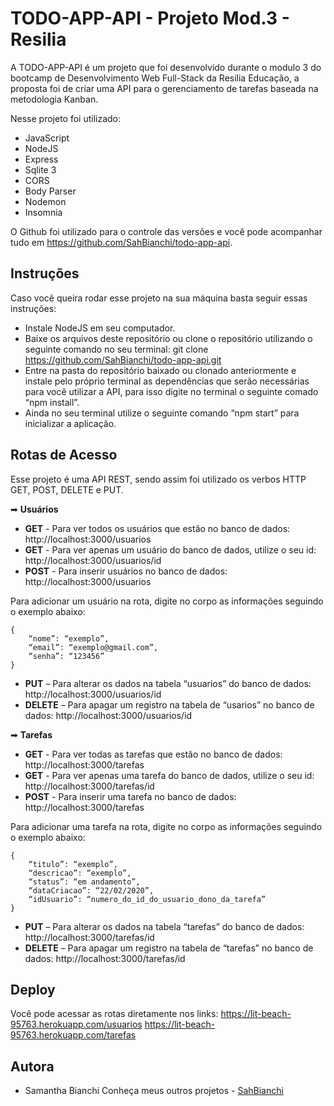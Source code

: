 # TODO-APP-API - Projeto Mod.3 - Resilia

A TODO-APP-API é um projeto que foi desenvolvido durante o modulo 3 do bootcamp de Desenvolvimento Web Full-Stack da Resilia Educação, a proposta foi de criar uma API para o gerenciamento de tarefas baseada na metodologia Kanban.

Nesse projeto foi utilizado:
* JavaScript
* NodeJS
* Express
* Sqlite 3
* CORS
* Body Parser
* Nodemon
* Insomnia


O Github foi utilizado para o controle das versões e você pode acompanhar tudo em https://github.com/SahBianchi/todo-app-api.


## Instruções
Caso você queira rodar esse projeto na sua máquina basta seguir essas instruções:

* Instale NodeJS em seu computador.
* Baixe os arquivos deste repositório ou clone o repositório utilizando o seguinte comando no seu terminal: git clone https://github.com/SahBianchi/todo-app-api.git
* Entre na pasta do repositório baixado ou clonado anteriormente e instale pelo próprio terminal as dependências que serão necessárias para você utilizar a API, para isso digite no terminal o seguinte comado “npm install”. 
* Ainda no seu terminal utilize o seguinte comando “npm start” para inicializar a aplicação.


## Rotas de Acesso
Esse projeto é uma API REST, sendo assim foi utilizado os verbos HTTP GET, POST, DELETE e PUT.

➡ **Usuários** 
* **GET** - Para ver todos os usuários que estão no banco de dados: http://localhost:3000/usuarios 
* **GET** - Para ver apenas um usuário do banco de dados, utilize o seu id: http://localhost:3000/usuarios/id
* **POST** - Para inserir usuários no banco de dados: http://localhost:3000/usuarios

Para adicionar um usuário na rota, digite no corpo as informações seguindo o exemplo abaixo:

    {
        “nome”: “exemplo”,
        “email”: “exemplo@gmail.com”,
        “senha”: “123456”
    }


* **PUT** – Para alterar os dados na tabela “usuarios” do banco de dados: http://localhost:3000/usuarios/id
* **DELETE** – Para apagar um registro na tabela de “usarios” no banco de dados: 
http://localhost:3000/usuarios/id

➡ **Tarefas** 
* **GET** - Para ver todas as tarefas que estão no banco de dados: http://localhost:3000/tarefas 
* **GET** - Para ver apenas uma tarefa do banco de dados, utilize o seu id: http://localhost:3000/tarefas/id
* **POST** - Para inserir uma tarefa no banco de dados: http://localhost:3000/tarefas

Para adicionar uma tarefa na rota, digite no corpo as informações seguindo o exemplo abaixo:

    {
        “titulo”: “exemplo”,
        “descricao”: “exemplo”,
        “status”: “em andamento”,
        “dataCriacao”: “22/02/2020”,
        “idUsuario”: “numero_do_id_do_usuario_dono_da_tarefa”
    }


* **PUT** – Para alterar os dados na tabela “tarefas” do banco de dados: http://localhost:3000/tarefas/id
* **DELETE** – Para apagar um registro na tabela de “tarefas” no banco de dados: 
http://localhost:3000/tarefas/id



## Deploy
Você pode acessar as rotas diretamente nos links: 
https://lit-beach-95763.herokuapp.com/usuarios
https://lit-beach-95763.herokuapp.com/tarefas


## Autora
* Samantha Bianchi
Conheça meus outros projetos - [SahBianchi](https://github.com/SahBianchi)
